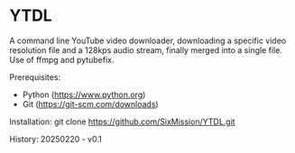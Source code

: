 # YTDL
A command line YouTube video downloader, downloading a specific video resolution file and a 128kps audio stream, finally merged into a single file. Use of ffmpg and pytubefix.

Prerequisites:
- Python (https://www.python.org)
- Git (https://git-scm.com/downloads)

Installation: git clone https://github.com/SixMission/YTDL.git

History:
20250220 - v0.1
